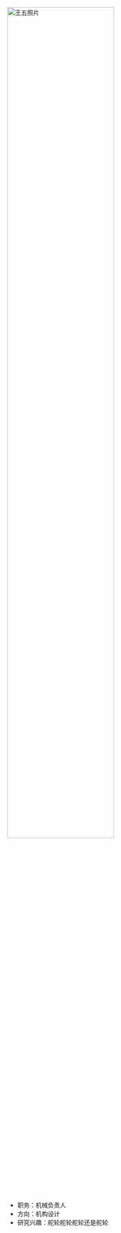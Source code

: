 <img src="../../assets/gallery/DSC00866.JPG" style="width: 70%; height: auto; max-width: 800px;" alt="王五照片">

- 职务：机械负责人
- 方向：机构设计
- 研究兴趣：舵轮舵轮舵轮还是舵轮


